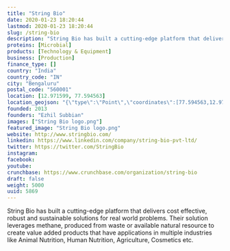 ```yaml
---
title: "String Bio"
date: 2020-01-23 18:20:44
lastmod: 2020-01-23 18:20:44
slug: /string-bio
description: "String Bio has built a cutting-edge platform that delivers cost effective, robust and sustainable solutions for real world problems. Their solution leverages methane, produced from waste or available natural resource to create value added products that have applications in multiple industries like Animal Nutrition, Human Nutrition, Agriculture, Cosmetics etc."
proteins: [Microbial]
products: [Technology & Equipment]
business: [Production]
finance_type: []
country: "India"
country_code: "IN"
city: "Bengaluru"
postal_code: "560001"
location: [12.971599, 77.594563]
location_geojson: "{\"type\":\"Point\",\"coordinates\":[77.594563,12.971599]}"
founded: 2013
founders: "Ezhil Subbian"
images: ["String Bio logo.png"]
featured_image: "String Bio logo.png"
website: http://www.stringbio.com/
linkedin: https://www.linkedin.com/company/string-bio-pvt-ltd/
twitter: https://twitter.com/StringBio
instagram: 
facebook: 
youtube: 
crunchbase: https://www.crunchbase.com/organization/string-bio
draft: false
weight: 5000
uuid: 5869
---
```

String Bio has built a cutting-edge platform that delivers cost effective, robust and sustainable solutions for real world problems. Their solution leverages methane, produced from waste or available natural resource to create value added products that have applications in multiple industries like Animal Nutrition, Human Nutrition, Agriculture, Cosmetics etc.
